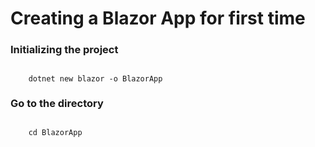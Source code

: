 # Creating a Blazor App for first time

### Initializing the project
##
        dotnet new blazor -o BlazorApp

### Go to the directory
##
        cd BlazorApp

